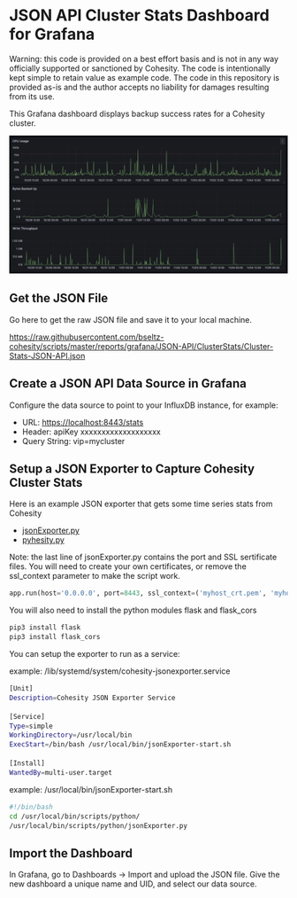 # JSON API Cluster Stats Dashboard for Grafana

Warning: this code is provided on a best effort basis and is not in any way officially supported or sanctioned by Cohesity. The code is intentionally kept simple to retain value as example code. The code in this repository is provided as-is and the author accepts no liability for damages resulting from its use.

This Grafana dashboard displays backup success rates for a Cohesity cluster.

![dashboard](../../../../images/ClusterStats.png)

## Get the JSON File

Go here to get the raw JSON file and save it to your local machine.

<https://raw.githubusercontent.com/bseltz-cohesity/scripts/master/reports/grafana/JSON-API/ClusterStats/Cluster-Stats-JSON-API.json>

## Create a JSON API Data Source in Grafana

Configure the data source to point to your InfluxDB instance, for example:

* URL: <https://localhost:8443/stats>
* Header: apiKey xxxxxxxxxxxxxxxxxxx
* Query String: vip=mycluster

## Setup a JSON Exporter to Capture Cohesity Cluster Stats

Here is an example JSON exporter that gets some time series stats from Cohesity

* [jsonExporter.py](https://raw.githubusercontent.com/bseltz-cohesity/scripts/master/reports/grafana/JSON-API/ClusterStats/jsonExporter.py)
* [pyhesity.py](https://raw.githubusercontent.com/bseltz-cohesity/scripts/master/python/pyhesity.py)

Note: the last line of jsonExporter.py contains the port and SSL sertificate files. You will need to create your own certificates, or remove the ssl_context parameter to make the script work.

```python
app.run(host='0.0.0.0', port=8443, ssl_context=('myhost_crt.pem', 'myhost_key.pem'))
```

You will also need to install the python modules flask and flask_cors

```bash
pip3 install flask
pip3 install flask_cors
```

You can setup the exporter to run as a service:

example: /lib/systemd/system/cohesity-jsonexporter.service

```bash
[Unit]
Description=Cohesity JSON Exporter Service

[Service]
Type=simple
WorkingDirectory=/usr/local/bin
ExecStart=/bin/bash /usr/local/bin/jsonExporter-start.sh

[Install]
WantedBy=multi-user.target
```

example: /usr/local/bin/jsonExporter-start.sh

```bash
#!/bin/bash
cd /usr/local/bin/scripts/python/
/usr/local/bin/scripts/python/jsonExporter.py
```

## Import the Dashboard

In Grafana, go to Dashboards -> Import and upload the JSON file. Give the new dashboard a unique name and UID, and select our data source.
